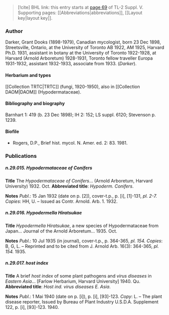 > [!cite] BHL link: this entry starts at [page 69](https://www.biodiversitylibrary.org/item/103833#page/81/mode/1up) of TL-2 Suppl. V.
> Supporting pages: [[Abbreviations|abbreviations]], [[Layout key|layout key]].

### Author

Darker, Grant Dooks (1898-1979), Canadian mycologist, born 23 Dec 1898, Streetsville, Ontario, at the University of Toronto AB 1922, AM 1925, Harvard Ph.D. 1931, assistant in botany at the University of Toronto 1922-1928, at Harvard (Arnold Arboretum) 1928-1931, Toronto fellow traveller Europa 1931-1932, assistant 1932-1933, associate from 1933. (*Darker*).

#### Herbarium and types

[[Collection TRTC|TRTC]] (fungi, 1920-1950), also in [[Collection DAOM|DAOM]] (Hypodermataceae).

#### Bibliography and biography

Barnhart 1: 419 (b. 23 Dec 1898); IH 2: 152; LS suppl. 6120; Stevenson p. 1239.

#### Biofile

- Rogers, D.P., Brief hist. mycol. N. Amer. ed. 2: 83. 1981.

### Publications

##### n.29.015. Hypodermataceae of Conifers

**Title**
The *Hypodermataceae of Conifers*... (Arnold Arboretum, Harvard University) 1932. Oct.
**Abbreviated title**: *Hypoderm. Conifers*.

**Notes**
*Publ*.: 15 Jan 1932 (date on p. \[2\]), cover-t.p., p. \[i\], \[1\]-131, *pl. 2-7.* *Copies*: HH, U. – Issued as Contr. Arnold. Arb. 1. 1932.

##### n.29.016. Hypodermella Hiratsukae

**Title**
*Hypodermella Hiratsukae*, a new species of Hypodermataceae from Japan... Journal of the Arnold Arboretum... 1935. Oct.

**Notes**
*Publ*.: 10 Jul 1935 (in journal), cover-t.p., p. 364-365, *pl. 154.* *Copies*: B, G, L. – Reprinted and to be cited from J. Arnold Arb. 16(3): 364-365, *pl. 154.* 1935.

##### n.29.017. host index

**Title**
A brief *host index* of some plant pathogens and *virus diseases* in *Eastern Asia*... \[Farlow Herbarium, Harvard University\] 1940. Qu.
**Abbreviated title**: *Host ind. virus diseases E. Asia*.

**Notes**
*Publ*.: 1 Mai 1940 (date on p. \[i\]), p. \[i\], \[93\]-123. *Copy*: L. – The plant disease reporter, Issued by Bureau of Plant Industry U.S.D.A. Supplement 122, p. \[i\], \[93\]-123. 1940.

